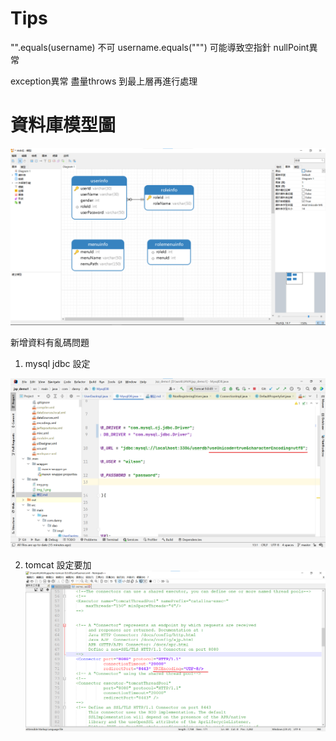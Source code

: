 # Tips

"".equals(username) 不可 username.equals(""")
可能導致空指針 nullPoint異常

exception異常 盡量throws 到最上層再進行處理

# 資料庫模型圖

![img.png](img.png)

新增資料有亂碼問題
1. mysql jdbc 設定

![img_2.png](img_2.png)

2. tomcat 設定要加
![img_1.png](img_1.png)

